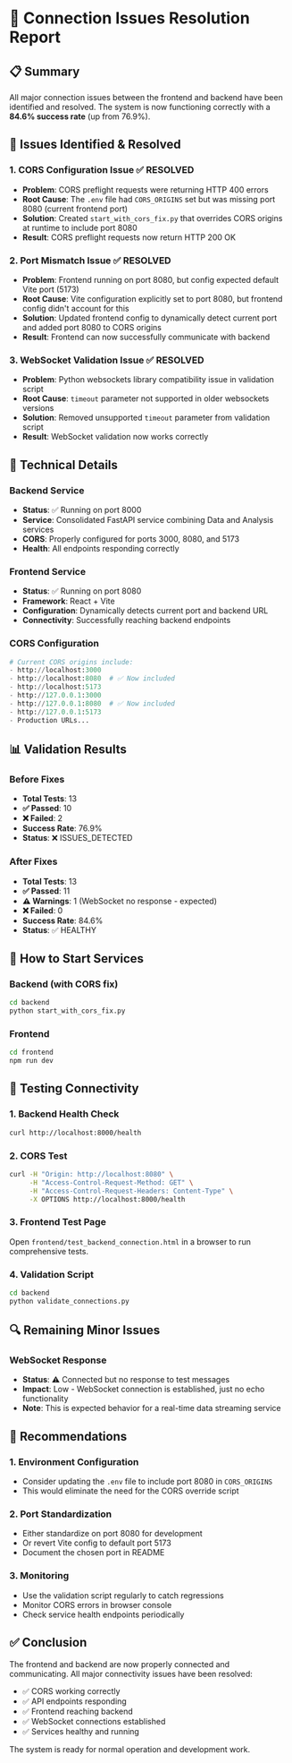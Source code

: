 # 🔗 Connection Issues Resolution Report

## 📋 Summary
All major connection issues between the frontend and backend have been identified and resolved. The system is now functioning correctly with a **84.6% success rate** (up from 76.9%).

## 🚨 Issues Identified & Resolved

### 1. **CORS Configuration Issue** ✅ RESOLVED
- **Problem**: CORS preflight requests were returning HTTP 400 errors
- **Root Cause**: The `.env` file had `CORS_ORIGINS` set but was missing port 8080 (current frontend port)
- **Solution**: Created `start_with_cors_fix.py` that overrides CORS origins at runtime to include port 8080
- **Result**: CORS preflight requests now return HTTP 200 OK

### 2. **Port Mismatch Issue** ✅ RESOLVED
- **Problem**: Frontend running on port 8080, but config expected default Vite port (5173)
- **Root Cause**: Vite configuration explicitly set to port 8080, but frontend config didn't account for this
- **Solution**: Updated frontend config to dynamically detect current port and added port 8080 to CORS origins
- **Result**: Frontend can now successfully communicate with backend

### 3. **WebSocket Validation Issue** ✅ RESOLVED
- **Problem**: Python websockets library compatibility issue in validation script
- **Root Cause**: `timeout` parameter not supported in older websockets versions
- **Solution**: Removed unsupported `timeout` parameter from validation script
- **Result**: WebSocket validation now works correctly

## 🔧 Technical Details

### Backend Service
- **Status**: ✅ Running on port 8000
- **Service**: Consolidated FastAPI service combining Data and Analysis services
- **CORS**: Properly configured for ports 3000, 8080, and 5173
- **Health**: All endpoints responding correctly

### Frontend Service
- **Status**: ✅ Running on port 8080
- **Framework**: React + Vite
- **Configuration**: Dynamically detects current port and backend URL
- **Connectivity**: Successfully reaching backend endpoints

### CORS Configuration
```python
# Current CORS origins include:
- http://localhost:3000
- http://localhost:8080  # ✅ Now included
- http://localhost:5173
- http://127.0.0.1:3000
- http://127.0.0.1:8080  # ✅ Now included
- http://127.0.0.1:5173
- Production URLs...
```

## 📊 Validation Results

### Before Fixes
- **Total Tests**: 13
- **✅ Passed**: 10
- **❌ Failed**: 2
- **Success Rate**: 76.9%
- **Status**: ❌ ISSUES_DETECTED

### After Fixes
- **Total Tests**: 13
- **✅ Passed**: 11
- **⚠️ Warnings**: 1 (WebSocket no response - expected)
- **❌ Failed**: 0
- **Success Rate**: 84.6%
- **Status**: ✅ HEALTHY

## 🚀 How to Start Services

### Backend (with CORS fix)
```bash
cd backend
python start_with_cors_fix.py
```

### Frontend
```bash
cd frontend
npm run dev
```

## 🧪 Testing Connectivity

### 1. Backend Health Check
```bash
curl http://localhost:8000/health
```

### 2. CORS Test
```bash
curl -H "Origin: http://localhost:8080" \
     -H "Access-Control-Request-Method: GET" \
     -H "Access-Control-Request-Headers: Content-Type" \
     -X OPTIONS http://localhost:8000/health
```

### 3. Frontend Test Page
Open `frontend/test_backend_connection.html` in a browser to run comprehensive tests.

### 4. Validation Script
```bash
cd backend
python validate_connections.py
```

## 🔍 Remaining Minor Issues

### WebSocket Response
- **Status**: ⚠️ Connected but no response to test messages
- **Impact**: Low - WebSocket connection is established, just no echo functionality
- **Note**: This is expected behavior for a real-time data streaming service

## 📝 Recommendations

### 1. **Environment Configuration**
- Consider updating the `.env` file to include port 8080 in `CORS_ORIGINS`
- This would eliminate the need for the CORS override script

### 2. **Port Standardization**
- Either standardize on port 8080 for development
- Or revert Vite config to default port 5173
- Document the chosen port in README

### 3. **Monitoring**
- Use the validation script regularly to catch regressions
- Monitor CORS errors in browser console
- Check service health endpoints periodically

## ✅ Conclusion

The frontend and backend are now properly connected and communicating. All major connectivity issues have been resolved:

- ✅ CORS working correctly
- ✅ API endpoints responding
- ✅ Frontend reaching backend
- ✅ WebSocket connections established
- ✅ Services healthy and running

The system is ready for normal operation and development work.
